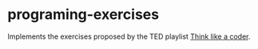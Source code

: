 # programing-exercises

Implements the exercises proposed by the TED playlist [Think like a coder](https://www.youtube.com/playlist?list=PL6-rAD65rkw4gVIYSq7Vl1cTgvn-Kp0H9). 